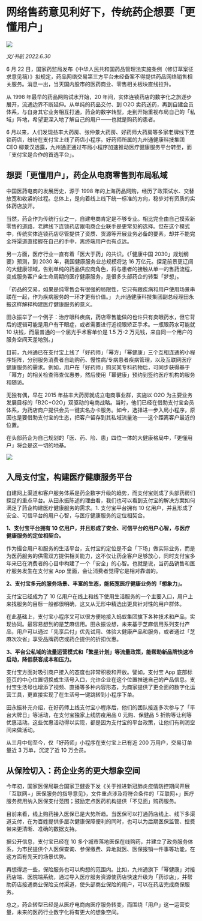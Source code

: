 # 网络售药意见利好下，传统药企想要「更懂用户」

![](https://lishuhang.me/img/2022/06/0630-00.png)

*文/书航 2022.6.30*

6 月 22 日，国家药监局发布《中华人民共和国药品管理法实施条例（修订草案征求意见稿）》拟规定，药品网络交易第三方平台未经备案不得提供药品网络销售相关服务。消息一出，当天国内股市的医药商业、零售相关板块直线拉升。

从 1998 年最早的药品网购试水开始，20 年间，实体连锁药店的数字化之旅逐步展开，流通边界不断延伸。从单纯的药品交付、到 O2O 卖药送药，再到自建会员体系，与自身其它业务相互打通，药企的数字转型，走到开始重视布局自己的「私域」阵地，希望更深入地了解自己的用户——也就是购药的患者。

6 月以来，人们发现益丰大药房、张仲景大药房、好药师大药房等多家老牌线下连锁药店，纷纷在支付宝上线了药店小程序。好药师所属的九州通健康科技集团 CEO 柳景汉透露，九州通正通过布局小程序加速推动医疗健康服务平台转型，而「支付宝是合作的首选平台」。

## 想要「更懂用户」，药企从电商零售到布局私域

中国医药电商的发展历史，源于 1998 年的上海药品网购，经历了政策试水、交替放宽和收紧的过程。总体上，是向着线上线下统一标准的方向，稳步对有资质的实体药店放开。

当然，药企作为传统行业之一，自建电商肯定是不够专业。相比完全由自己摸索新零售的道路，老牌线下连锁药店跟电商企业联手是更常见的选择。但在这个模式中，传统实体连锁药店尽管提供了资质、货源等开展业务必备的要素，却并不能完全将渠道直接握在自己的手中，离终端用户也有点远。

另一方面，医疗行业一直有着「医大于药」的共识。《「健康中国 2030」规划纲要》预测，到 2030 年，我国健康服务业总规模将达 16 万亿元。探足前景更辽阔的大健康领域，告别单纯的药品供应商角色，将与患者的接触从单一的售药流程，变成服务客户全生命周期的医疗健康服务，是很多头部药企的转型「梦想」。

「药品的交易，如果是纯零售会有很强的局限性，它只有跟疾病和用户使用场景串联在一起，作为疾病服务的一环才更有价值。」 九州通健康科技集团副总经理田永振这样解释构建医疗健康服务的意义。

田永振举了一个例子：治疗眼科疾病，药店零售能做的也许只有卖眼药水，但它背后的逻辑可能是用户有干眼症，或者需要进行近视眼矫正手术。一瓶眼药水可能就 10 块钱，而最普通的一个屈光手术客单价是 1.5 万-2 万元钱，来自同一个用户的服务空间天差地别。」

目前，九州通已在支付宝上线了「好药师」「幂方」「幂健康」三个互相连通的小程序矩阵，分别服务消费者自助购药、慢性病/专病患者疾病管理，以及互联网医疗健康服务的需求。例如，用户在「好药师」购买某专科药物后，可同步获得基于「幂方」的相关检查筛查优惠券，然后使用「幂健康」预约到签约医疗机构的服务和随访。

无独有偶，早在 2015 年益丰大药房就成立电商事业群，实施以 O2O 为主要业务发展目标的「B2C+O2O」双驱动的电商战略。当时，他们已经在借助支付宝会员体系，为药店商户提供会员一键实名办卡服务。如今，选择进一步入局小程序，原因也是要借助支付宝的生态，把客户留存到其私域流量池——这个距离客户最近的位置。

在头部药企为自己规划的「医、药、险、患」四位一体的大健康格局中，「更懂用户」将会是这一切的地基。

![](https://lishuhang.me/img/2022/06/0630-01.png)

## 入局支付宝，构建医疗健康服务平台

自建网上渠道和客户服务体系是药企数字升级的趋势，而支付宝则成了头部药房们探足的重点平台。从田永振陈述的理由看，我们也可以看到支付宝的解决方案如何满足了药企构建医疗健康服务的需求。1. 支付宝平台拥有 10 亿用户，并且形成了安全、可信平台的用户心智，与医疗健康服务的定位相契合。

**1、支付宝平台拥有 10 亿用户，并且形成了安全、可信平台的用户心智，与医疗健康服务的定位相契合。**

作为撮合用户和服务的生活平台，支付宝的定位是不会「下场」做实际业务，而是为医药服务的供需双方提供相关能力，这不仅让药企客户足够放心，同时支付宝多年来已在消费者的心目中构建了一个「安全」的心智。也就是说，当药品销售和医疗服务发生在支付宝 App 里面，会让消费者觉得它是相对靠谱的。

**2、支付宝多元的服务场景、丰富的生态，能拓宽医疗健康业务的「想象力」。**

支付宝已经成为了 10 亿用户在线上和线下使用生活服务的一个主要入口，用户上来找服务的目标一般都很明确，这又从无形中精选出更具针对性的用户群体。

在此基础上，支付宝小程序又可以很方便地接入蚂蚁集团旗下各种技术和产品，实现协同。最容易想到的是芝麻信用。田永振设想，未来基于芝麻信用系列支付产品，用户可以通过「先享后付」优先试用、体验大健康产品和服务，或者通过「芝麻次次省」享受品牌药店或药企提供的折扣优惠。

**3、平台公私域的流量运营模式和「繁星计划」等流量政策，能帮助新品牌快速冷启动，降低获客成本和压力。**

支付宝方面对吸引商户接入的态度也非常积极和开放。譬如，支付宝 App 底部标签页的中心位置切换成生活号入口，允许企业在这个位置推送自己的产品信息。支付宝生活号也增添了视频、直播等多种内容形态，为商家提供了更全面的数字化运营工具，更直接实现了在生活号一键跳转到小程序下单。

田永振补充介绍，在好药师上线支付宝小程序后，他们的团队接连多次参与了「平台大牌日」等活动，在支付宝独家上线防疫用品 0 元购、保健品 5 折购等让利等优惠活动。这些优惠活动得以实现，都是因为支付宝的平台政策，让他们有利润空间来做活动。

从三月中旬至今，仅「好药师」小程序在支付宝上已有近 200 万用户，交易订单量近 3 万单，沉淀了近 10 万会员。

## 从保险切入：药企业务的更大想象空间

今年初，国家医保局联合国家卫健委下发《关于推进新冠肺炎疫情防控期间开展「互联网+」医保服务的指导意见》，文件重点涉及将符合条件的「互联网+」医疗服务费用纳入医保支付范围；鼓励定点医药机构提供「不见面」购药服务。

目前来看，线上购药接入医保已是大势所趋。当医保可以打通药店线上、线下多渠道支付，在为百姓提供多层次健康保障便利的同时，也可以为后期医保监管、控费带来更清晰、准确的数据支持。

据公开信息，支付宝已经在 10 多个城市落地医保在线购药，并建立了政务服务体系，为市民提供个人医保查询、参保缴费、异地就医、医保报销一件事等功能，在这方面有先天的场景优势。

再想得远一些，保险服务也可以构想的范围内。比如，九州通旗下「幂健康」对接药店端、医院端系统，通过导入医疗服务资源使药店快速升级为「药诊店」，并帮助药店接通商业保险支付渠道，使头部商业保险的用户，可以在药店完成商保服务。

总之，药企转型已经是从医疗电商向医疗服务转变，而围绕「用户」这一运营变量，未来的医药行业数字化将有更大的想象空间。